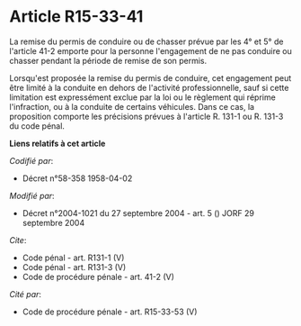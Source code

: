 # Article R15-33-41

La remise du permis de conduire ou de chasser prévue par les 4° et 5° de l'article 41-2 emporte pour la personne l'engagement
de ne pas conduire ou chasser pendant la période de remise de son permis. 

Lorsqu'est proposée la remise du permis de conduire, cet engagement peut être limité à la conduite en dehors de l'activité
professionnelle, sauf si cette limitation est expressément exclue par la loi ou le règlement qui réprime l'infraction, ou à
la conduite de certains véhicules. Dans ce cas, la proposition comporte les précisions prévues à l'article R. 131-1 ou R.
131-3 du code pénal.

**Liens relatifs à cet article**

_Codifié par_:

  - Décret n°58-358 1958-04-02

_Modifié par_:

  - Décret n°2004-1021 du 27 septembre 2004 - art. 5 () JORF 29 septembre 2004

_Cite_:

  - Code pénal - art. R131-1 (V)
  - Code pénal - art. R131-3 (V)
  - Code de procédure pénale - art. 41-2 (V)

_Cité par_:

  - Code de procédure pénale - art. R15-33-53 (V)
